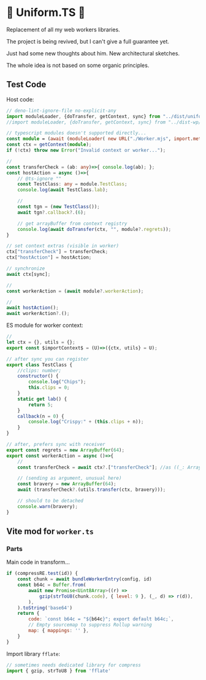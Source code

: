 # 🏬 Uniform.TS 🏬

Replacement of all my web workers libraries.

The project is being revived, but I can't give a full guarantee yet.

Just had some new thoughts about him. New architectural sketches.

The whole idea is not based on some organic principles.

## Test Code

Host code:

```ts
// deno-lint-ignore-file no-explicit-any
import moduleLoader, {doTransfer, getContext, sync} from "../dist/uniform.js";
//import moduleLoader, {doTransfer, getContext, sync} from "../dist-wp/main.mjs";

// typescript modules doesn't supported directly...
const module = (await (moduleLoader( new URL("./Worker.mjs", import.meta.url).href )?.catch?.(console.trace.bind(console)))) as any;
const ctx = getContext(module);
if (!ctx) throw new Error("Invalid context or worker...");

//
const transferCheck = (ab: any)=>{ console.log(ab); };
const hostAction = async ()=>{
    // @ts-ignore ""
    const TestClass: any = module.TestClass;
    console.log(await TestClass.lab);

    //
    const tgn = (new TestClass());
    await tgn?.callback?.(6);

    // get arrayBuffer from context registry
    console.log(await doTransfer(ctx, "", module?.regrets));
}

// set context extras (visible in worker)
ctx["transferCheck"] = transferCheck;
ctx["hostAction"] = hostAction;

// synchronize
await ctx[sync];

//
const workerAction = (await module?.workerAction);

//
await hostAction();
await workerAction?.();
```

ES module for worker context:

```js
//
let ctx = {}, utils = {};
export const $importContext$ = (U)=>({ctx, utils} = U);

// after sync you can register
export class TestClass {
    //clips: number;
    constructor() {
        console.log("Chips");
        this.clips = 0;
    }
    static get lab() {
        return 5;
    }
    callback(n = 0) {
        console.log("Crispy:" + (this.clips + n));
    }
}

// after, prefers sync with receiver
export const regrets = new ArrayBuffer(64);
export const workerAction = async ()=>{
    //
    const transferCheck = await ctx?.["transferCheck"]; //as ((_: ArrayBuffer|unknown)=>unknown)|null;

    // (sending as argument, unusual here)
    const bravery = new ArrayBuffer(64);
    await (transferCheck?.(utils.transfer(ctx, bravery)));

    // should to be detached
    console.warn(bravery);
}
```

## Vite mod for `worker.ts`

### Parts

Main code in transform...

```js
if (compressRE.test(id)) {
    const chunk = await bundleWorkerEntry(config, id)
    const b64c = Buffer.from(
        await new Promise<Uint8Array>((r) =>
            gzip(strToU8(chunk.code), { level: 9 }, (_, d) => r(d)),
        ),
    ).toString('base64')
    return {
        code: `const b64c = "${b64c}"; export default b64c;`,
        // Empty sourcemap to suppress Rollup warning
        map: { mappings: '' },
    }
}
```

Import library `fflate`:

```js
// sometimes needs dedicated library for compress
import { gzip, strToU8 } from 'fflate'
```
